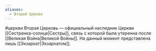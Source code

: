 ```yaml
---
aliases:
  - Второй Церкви
---
```

#церкви
Вторая Церковь — официальный наследник Церкви [[Сестренка-солнце|Сестры]], связь с которой была утеренна после [[Великая Война|Великой Войны]]. На данный момент представлена лишь [[Экзархат|Экзархатом]].